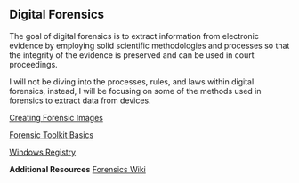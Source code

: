 ## Digital Forensics
The goal of digital forensics is to extract information from electronic evidence by employing solid scientific methodologies and processes so that the integrity of the evidence is preserved and can be used in court proceedings.

I will not be diving into the processes, rules, and laws within digital forensics, instead, I will be focusing on some of the methods used in forensics to extract data from devices.

<a href="creating-images">Creating Forensic Images</a>

<a href="ftk-basics">Forensic Toolkit Basics</a>

<a href="registry">Windows Registry</a>

**Additional Resources**
<a href="https://forensicswiki.xyz/page/Main_Page" target="_blank">Forensics Wiki</a>
